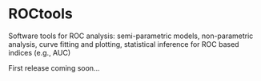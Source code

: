 # ROCtools
Software tools for ROC analysis: semi-parametric models, non-parametric analysis, curve fitting and plotting, statistical inference for ROC based indices (e.g., AUC)

First release coming soon...
